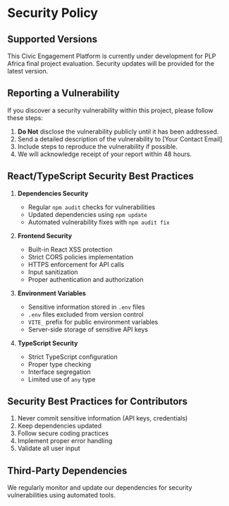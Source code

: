 # Security Policy

## Supported Versions

This Civic Engagement Platform is currently under development for PLP Africa final project evaluation. Security updates will be provided for the latest version.

## Reporting a Vulnerability

If you discover a security vulnerability within this project, please follow these steps:

1. **Do Not** disclose the vulnerability publicly until it has been addressed.
2. Send a detailed description of the vulnerability to [Your Contact Email]
3. Include steps to reproduce the vulnerability if possible.
4. We will acknowledge receipt of your report within 48 hours.

## React/TypeScript Security Best Practices

1. **Dependencies Security**
   - Regular `npm audit` checks for vulnerabilities
   - Updated dependencies using `npm update`
   - Automated vulnerability fixes with `npm audit fix`

2. **Frontend Security**
   - Built-in React XSS protection
   - Strict CORS policies implementation
   - HTTPS enforcement for API calls
   - Input sanitization
   - Proper authentication and authorization

3. **Environment Variables**
   - Sensitive information stored in `.env` files
   - `.env` files excluded from version control
   - `VITE_` prefix for public environment variables
   - Server-side storage of sensitive API keys

4. **TypeScript Security**
   - Strict TypeScript configuration
   - Proper type checking
   - Interface segregation
   - Limited use of `any` type

## Security Best Practices for Contributors

1. Never commit sensitive information (API keys, credentials)
2. Keep dependencies updated
3. Follow secure coding practices
4. Implement proper error handling
5. Validate all user input

## Third-Party Dependencies

We regularly monitor and update our dependencies for security vulnerabilities using automated tools.
